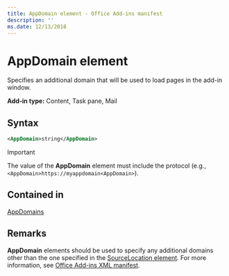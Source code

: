 ```yaml
---
title: AppDomain element - Office Add-ins manifest
description: ''
ms.date: 12/13/2018
---
```


# AppDomain element

Specifies an additional domain that will be used to load pages in the add-in window.

**Add-in type:** Content, Task pane, Mail

## Syntax

```XML
<AppDomain>string</AppDomain>
```

> [!IMPORTANT]
> The value of the **AppDomain** element must include the protocol (e.g., `<AppDomain>https://myappdomain<AppDomain>`).

## Contained in

[AppDomains](appdomains.md)

## Remarks

**AppDomain** elements should be used to specify any additional domains other than the one specified in the [SourceLocation element](sourcelocation.md). For more information, see [Office Add-ins XML manifest](/office/dev/add-ins/develop/add-in-manifests).
